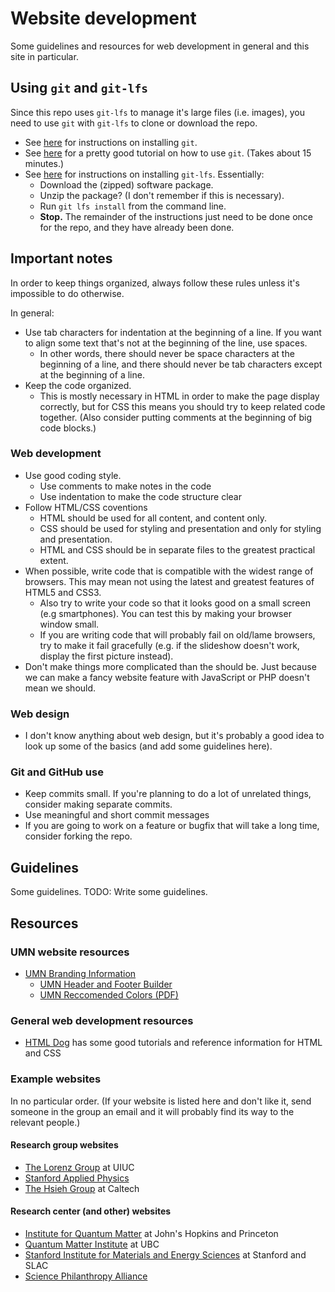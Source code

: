 # Website development
Some guidelines and resources for web development in general and this site in particular.

## Using `git` and `git-lfs`
Since this repo uses `git-lfs` to manage it's large files (i.e. images), you need to use `git` with `git-lfs` to clone or download the repo.
  * See [here](https://git-scm.com/book/en/v2/Getting-Started-Installing-Git) for instructions on installing `git`.
  * See [here](https://try.github.io) for a pretty good tutorial on how to use `git`. (Takes about 15 minutes.)
  * See [here](https://git-lfs.github.com/) for instructions on installing `git-lfs`. Essentially:
    * Download the (zipped) software package.
	* Unzip the package? (I don't remember if this is necessary).
	* Run `git lfs install` from the command line.
	* __Stop.__ The remainder of the instructions just need to be done once for the repo, and they have already been done.

## Important notes
In order to keep things organized, always follow these rules unless it's impossible to do otherwise.

In general:
  * Use tab characters for indentation at the beginning of a line. If you want to align some text that's not at the beginning of the line, use spaces.
    * In other words, there should never be space characters at the beginning of a line, and there should never be tab characters except at the beginning of a line.
  * Keep the code organized.
    * This is mostly necessary in HTML in order to make the page display correctly, but for CSS this means you should try to keep related code together. (Also consider putting comments at the beginning of big code blocks.)

### Web development
  * Use good coding style.
    * Use comments to make notes in the code
    * Use indentation to make the code structure clear
  * Follow HTML/CSS coventions
    * HTML should be used for all content, and content only.
    * CSS should be used for styling and presentation and only for styling and presentation.
    * HTML and CSS should be in separate files to the greatest practical extent.
  * When possible, write code that is compatible with the widest range of browsers. This may mean not using the latest and greatest features of HTML5 and CSS3.
    * Also try to write your code so that it looks good on a small screen (e.g smartphones). You can test this by making your browser window small.
    * If you are writing code that will probably fail on old/lame browsers, try to make it fail gracefully (e.g. if the slideshow doesn't work, display the first picture instead).
  * Don't make things more complicated than the should be. Just because we can make a fancy website
  feature with JavaScript or PHP doesn't mean we should.

### Web design
  * I don't know anything about web design, but it's probably a good idea to look up some of the
  basics (and add some guidelines here).

### Git and GitHub use
  * Keep commits small. If you're planning to do a lot of unrelated things, consider making separate
  commits.
  * Use meaningful and short commit messages
  * If you are going to work on a feature or bugfix that will take a long time, consider forking the
  repo.

## Guidelines
Some guidelines. TODO: Write some guidelines.

## Resources
### UMN website resources
  * [UMN Branding Information](https://www.ur.umn.edu/brand)
    * [UMN Header and Footer Builder](https://www.ur.umn.edu/brand/template-builder)
    * [UMN Reccomended Colors (PDF)](https://ur.umn.edu/brand/assets/pdf/secondary_colors_rgb.pdf)

### General web development resources
  * [HTML Dog](http://htmldog.com) has some good tutorials and reference information for HTML and CSS

### Example websites
In no particular order. (If your website is listed here and don't like it, send someone in the group
an email and it will probably find its way to the relevant people.)

#### Research group websites
  * [The Lorenz Group](http://web.engr.illinois.edu/~vlorenz) at UIUC
  * [Stanford Applied Physics](https://web.stanford.edu/dept/app-physics/cgi-bin)
  * [The Hsieh Group](http://hsiehlab.caltech.edu) at Caltech

#### Research center (and other) websites
  * [Institute for Quantum Matter](http://iqm.jhu.edu) at John's Hopkins and Princeton
  * [Quantum Matter Institute](http://qmi.ubc.ca) at UBC
  * [Stanford Institute for Materials and Energy Sciences](http://simes.stanford.edu) at Stanford and SLAC
  * [Science Philanthropy Alliance](http://www.sciencephilanthropyalliance.org)
